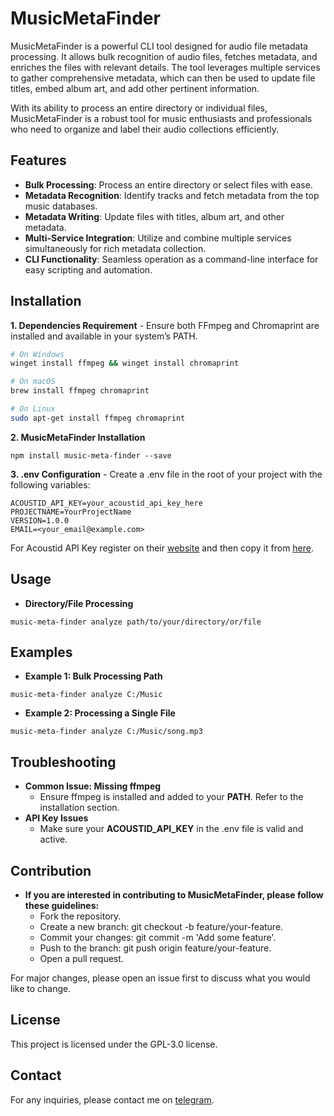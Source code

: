 # MusicMetaFinder

MusicMetaFinder is a powerful CLI tool designed for audio file metadata processing. It allows bulk recognition of audio files, fetches metadata, and enriches the files with relevant details. The tool leverages multiple services to gather comprehensive metadata, which can then be used to update file titles, embed album art, and add other pertinent information.

With its ability to process an entire directory or individual files, MusicMetaFinder is a robust tool for music enthusiasts and professionals who need to organize and label their audio collections efficiently.

## Features

- **Bulk Processing**: Process an entire directory or select files with ease.
- **Metadata Recognition**: Identify tracks and fetch metadata from the top music databases.
- **Metadata Writing**: Update files with titles, album art, and other metadata.
- **Multi-Service Integration**: Utilize and combine multiple services simultaneously for rich metadata collection.
- **CLI Functionality**: Seamless operation as a command-line interface for easy scripting and automation.

## Installation

**1. Dependencies  Requirement**
    - Ensure both FFmpeg and Chromaprint are installed and available in your system’s PATH.

```sh
# On Windows
winget install ffmpeg && winget install chromaprint

# On macOS
brew install ffmpeg chromaprint

# On Linux
sudo apt-get install ffmpeg chromaprint
```

**2. MusicMetaFinder Installation**

```
npm install music-meta-finder --save
```

**3. .env Configuration**
    - Create a .env file in the root of your project with the following variables:

```
ACOUSTID_API_KEY=your_acoustid_api_key_here
PROJECTNAME=YourProjectName
VERSION=1.0.0
EMAIL=<your_email@example.com>
```

For Acoustid API Key register on their [website](https://acoustid.org/) and then copy it from [here](https://acoustid.org/api-key).

## Usage

- **Directory/File Processing**


```
music-meta-finder analyze path/to/your/directory/or/file
```


## Examples

- **Example 1: Bulk Processing Path**

```
music-meta-finder analyze C:/Music
```

- **Example 2: Processing a Single File**


```
music-meta-finder analyze C:/Music/song.mp3
```

## Troubleshooting

- **Common Issue: Missing ffmpeg**
    - Ensure ffmpeg is installed and added to your **PATH**. Refer to the installation section.
- **API Key Issues**
    - Make sure your **ACOUSTID_API_KEY** in the .env file is valid and active.

## Contribution

- **If you are interested in contributing to MusicMetaFinder, please follow these guidelines:**
  - Fork the repository.
  - Create a new branch: git checkout -b feature/your-feature.
  - Commit your changes: git commit -m 'Add some feature'.
  - Push to the branch: git push origin feature/your-feature.
  - Open a pull request.

For major changes, please open an issue first to discuss what you would like to change.

## License

This project is licensed under the GPL-3.0 license.

## Contact

For any inquiries, please contact me on [telegram](https://t.me/xtruIIor).

